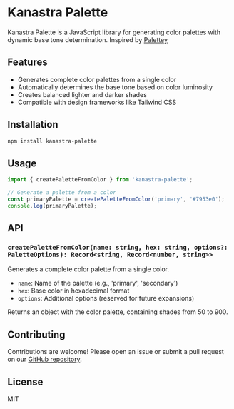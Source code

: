 # Kanastra Palette

Kanastra Palette is a JavaScript library for generating color palettes with dynamic base tone determination. Inspired by [Palettey](https://github.com/bartbergmans/Palettey)

## Features

- Generates complete color palettes from a single color
- Automatically determines the base tone based on color luminosity
- Creates balanced lighter and darker shades
- Compatible with design frameworks like Tailwind CSS

## Installation

```bash
npm install kanastra-palette
```

## Usage

```javascript
import { createPaletteFromColor } from 'kanastra-palette';

// Generate a palette from a color
const primaryPalette = createPaletteFromColor('primary', '#7953e0');
console.log(primaryPalette);
```

## API

### `createPaletteFromColor(name: string, hex: string, options?: PaletteOptions): Record<string, Record<number, string>>`

Generates a complete color palette from a single color.

- `name`: Name of the palette (e.g., 'primary', 'secondary')
- `hex`: Base color in hexadecimal format
- `options`: Additional options (reserved for future expansions)

Returns an object with the color palette, containing shades from 50 to 900.


## Contributing

Contributions are welcome! Please open an issue or submit a pull request on our [GitHub repository](link-to-your-repository).

## License

MIT